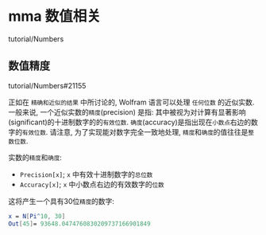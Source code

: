 # mma 数值相关

tutorial/Numbers

## 数值精度

tutorial/Numbers#21155

正如在 `精确和近似的结果` 中所讨论的, Wolfram 语言可以处理 `任何位数` 的近似实数.
一般来说, 一个近似实数的`精度`(precision) 是指: 其中被视为对计算有显著影响(significant)的十进制数字的的`有效位数`.
`确度`(accuracy)是指出现在`小数点`右边的数字的`有效位数`.
请注意, 为了实现能对数字完全一致地处理, `精度`和`确度`的值往往是`整数位数`.

实数的`精度`和`确度`:

+ `Precision[x]`;   `x` 中有效十进制数字的`总位数`
+ `Accuracy[x]`;    `x` 中小数点右边的有效数字的`位数`

这将产生一个具有30位`精度`的数字:

```mathematica
x = N[Pi^10, 30]
Out[45]= 93648.0474760830209737166901849
```
